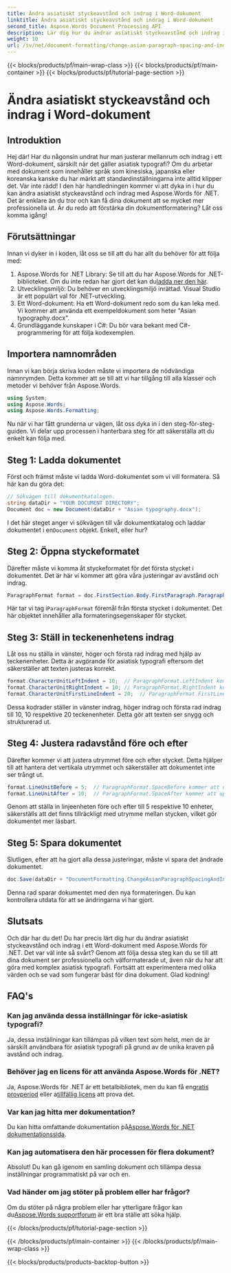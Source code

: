 ```yaml
---
title: Ändra asiatiskt styckeavstånd och indrag i Word-dokument
linktitle: Ändra asiatiskt styckeavstånd och indrag i Word-dokument
second_title: Aspose.Words Document Processing API
description: Lär dig hur du ändrar asiatiskt styckeavstånd och indrag i Word-dokument med Aspose.Words för .NET med denna omfattande, steg-för-steg-guide.
weight: 10
url: /sv/net/document-formatting/change-asian-paragraph-spacing-and-indents/
---
```


{{< blocks/products/pf/main-wrap-class >}}
{{< blocks/products/pf/main-container >}}
{{< blocks/products/pf/tutorial-page-section >}}

# Ändra asiatiskt styckeavstånd och indrag i Word-dokument

## Introduktion

Hej där! Har du någonsin undrat hur man justerar mellanrum och indrag i ett Word-dokument, särskilt när det gäller asiatisk typografi? Om du arbetar med dokument som innehåller språk som kinesiska, japanska eller koreanska kanske du har märkt att standardinställningarna inte alltid klipper det. Var inte rädd! I den här handledningen kommer vi att dyka in i hur du kan ändra asiatiskt styckeavstånd och indrag med Aspose.Words för .NET. Det är enklare än du tror och kan få dina dokument att se mycket mer professionella ut. Är du redo att förstärka din dokumentformatering? Låt oss komma igång!

## Förutsättningar

Innan vi dyker in i koden, låt oss se till att du har allt du behöver för att följa med:

1.  Aspose.Words for .NET Library: Se till att du har Aspose.Words for .NET-biblioteket. Om du inte redan har gjort det kan du[ladda ner den här](https://releases.aspose.com/words/net/).
2. Utvecklingsmiljö: Du behöver en utvecklingsmiljö inrättad. Visual Studio är ett populärt val för .NET-utveckling.
3. Ett Word-dokument: Ha ett Word-dokument redo som du kan leka med. Vi kommer att använda ett exempeldokument som heter "Asian typography.docx".
4. Grundläggande kunskaper i C#: Du bör vara bekant med C#-programmering för att följa kodexemplen.

## Importera namnområden

Innan vi kan börja skriva koden måste vi importera de nödvändiga namnrymden. Detta kommer att se till att vi har tillgång till alla klasser och metoder vi behöver från Aspose.Words.

```csharp
using System;
using Aspose.Words;
using Aspose.Words.Formatting;
```

Nu när vi har fått grunderna ur vägen, låt oss dyka in i den steg-för-steg-guiden. Vi delar upp processen i hanterbara steg för att säkerställa att du enkelt kan följa med.

## Steg 1: Ladda dokumentet

Först och främst måste vi ladda Word-dokumentet som vi vill formatera. Så här kan du göra det:

```csharp
// Sökvägen till dokumentkatalogen.
string dataDir = "YOUR DOCUMENT DIRECTORY";
Document doc = new Document(dataDir + "Asian typography.docx");
```

 I det här steget anger vi sökvägen till vår dokumentkatalog och laddar dokumentet i en`Document` objekt. Enkelt, eller hur?

## Steg 2: Öppna styckeformatet

Därefter måste vi komma åt styckeformatet för det första stycket i dokumentet. Det är här vi kommer att göra våra justeringar av avstånd och indrag.

```csharp
ParagraphFormat format = doc.FirstSection.Body.FirstParagraph.ParagraphFormat;
```

 Här tar vi tag i`ParagraphFormat` föremål från första stycket i dokumentet. Det här objektet innehåller alla formateringsegenskaper för stycket.

## Steg 3: Ställ in teckenenhetens indrag

Låt oss nu ställa in vänster, höger och första rad indrag med hjälp av teckenenheter. Detta är avgörande för asiatisk typografi eftersom det säkerställer att texten justeras korrekt.

```csharp
format.CharacterUnitLeftIndent = 10;  // ParagraphFormat.LeftIndent kommer att uppdateras
format.CharacterUnitRightIndent = 10; // ParagraphFormat.RightIndent kommer att uppdateras
format.CharacterUnitFirstLineIndent = 20;  // ParagraphFormat.FirstLineIndent kommer att uppdateras
```

Dessa kodrader ställer in vänster indrag, höger indrag och första rad indrag till 10, 10 respektive 20 teckenenheter. Detta gör att texten ser snygg och strukturerad ut.

## Steg 4: Justera radavstånd före och efter

Därefter kommer vi att justera utrymmet före och efter stycket. Detta hjälper till att hantera det vertikala utrymmet och säkerställer att dokumentet inte ser trångt ut.

```csharp
format.LineUnitBefore = 5;  // ParagraphFormat.SpaceBefore kommer att uppdateras
format.LineUnitAfter = 10;  // ParagraphFormat.SpaceAfter kommer att uppdateras
```

Genom att ställa in linjeenheten före och efter till 5 respektive 10 enheter, säkerställs att det finns tillräckligt med utrymme mellan stycken, vilket gör dokumentet mer läsbart.

## Steg 5: Spara dokumentet

Slutligen, efter att ha gjort alla dessa justeringar, måste vi spara det ändrade dokumentet.

```csharp
doc.Save(dataDir + "DocumentFormatting.ChangeAsianParagraphSpacingAndIndents.doc");
```

Denna rad sparar dokumentet med den nya formateringen. Du kan kontrollera utdata för att se ändringarna vi har gjort.

## Slutsats

Och där har du det! Du har precis lärt dig hur du ändrar asiatiskt styckeavstånd och indrag i ett Word-dokument med Aspose.Words för .NET. Det var väl inte så svårt? Genom att följa dessa steg kan du se till att dina dokument ser professionella och välformaterade ut, även när du har att göra med komplex asiatisk typografi. Fortsätt att experimentera med olika värden och se vad som fungerar bäst för dina dokument. Glad kodning!

## FAQ's

### Kan jag använda dessa inställningar för icke-asiatisk typografi?
Ja, dessa inställningar kan tillämpas på vilken text som helst, men de är särskilt användbara för asiatisk typografi på grund av de unika kraven på avstånd och indrag.

### Behöver jag en licens för att använda Aspose.Words för .NET?
 Ja, Aspose.Words för .NET är ett betalbibliotek, men du kan få en[gratis provperiod](https://releases.aspose.com/) eller a[tillfällig licens](https://purchase.aspose.com/temporary-license/) att prova det.

### Var kan jag hitta mer dokumentation?
 Du kan hitta omfattande dokumentation på[Aspose.Words för .NET dokumentationssida](https://reference.aspose.com/words/net/).

### Kan jag automatisera den här processen för flera dokument?
Absolut! Du kan gå igenom en samling dokument och tillämpa dessa inställningar programmatiskt på var och en.

### Vad händer om jag stöter på problem eller har frågor?
 Om du stöter på några problem eller har ytterligare frågor kan du[Aspose.Words supportforum](https://forum.aspose.com/c/words/8) är ett bra ställe att söka hjälp.

{{< /blocks/products/pf/tutorial-page-section >}}

{{< /blocks/products/pf/main-container >}}
{{< /blocks/products/pf/main-wrap-class >}}

{{< blocks/products/products-backtop-button >}}
